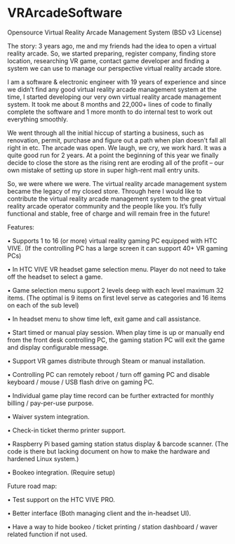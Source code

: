 # VRArcadeSoftware
Opensource Virtual Reality Arcade Management System (BSD v3 License)

The story:
3 years ago, me and my friends had the idea to open a virtual reality arcade. So, we started preparing, register company, finding store location, researching VR game, contact game developer and finding a system we can use to manage our perspective virtual reality arcade store.

I am a software & electronic engineer with 19 years of experience and since we didn’t find any good virtual reality arcade management system at the time, I started developing our very own virtual reality arcade management system. It took me about 8 months and 22,000+ lines of code to finally complete the software and 1 more month to do internal test to work out everything smoothly. 

We went through all the initial hiccup of starting a business, such as renovation, permit, purchase and figure out a path when plan doesn’t fall all right in etc. The arcade was open. We laugh, we cry, we work hard. It was a quite good run for 2 years. At a point the beginning of this year we finally decide to close the store as the rising rent are eroding all of the profit – our own mistake of setting up store in super high-rent mall entry units. 

So, we were where we were. The virtual reality arcade management system became the legacy of my closed store. Through here I would like to contribute the virtual reality arcade management system to the great virtual reality arcade operator community and the people like you. It’s fully functional and stable, free of charge and will remain free in the future! 



Features:

  •	Supports 1 to 16 (or more) virtual reality gaming PC equipped with HTC VIVE. (If the controlling PC has a large screen it can support 40+ VR gaming PCs)

  •	In HTC VIVE VR headset game selection menu. Player do not need to take off the headset to select a game.

  •	Game selection menu support 2 levels deep with each level maximum 32 items. (The optimal is 9 items on first level serve as categories and 16 items on each of the sub level)

  •	In headset menu to show time left, exit game and call assistance.

  •	Start timed or manual play session. When play time is up or manually end from the front desk controlling PC, the gaming station PC will exit the game and display configurable message.

  •	Support VR games distribute through Steam or manual installation.

  •	Controlling PC can remotely reboot / turn off gaming PC and disable keyboard / mouse / USB flash drive on gaming PC.

  •	Individual game play time record can be further extracted for monthly billing / pay-per-use purpose.

  •	Waiver system integration. 

  •	Check-in ticket thermo printer support. 

  •	Raspberry Pi based gaming station status display & barcode scanner. (The code is there but lacking document on how to make the hardware and hardened Linux system.)

  •	Bookeo integration. (Require setup)




Future road map:

  •	Test support on the HTC VIVE PRO.

  •	Better interface (Both managing client and the in-headset UI).

  •	Have a way to hide bookeo / ticket printing / station dashboard / waver related function if not used.
